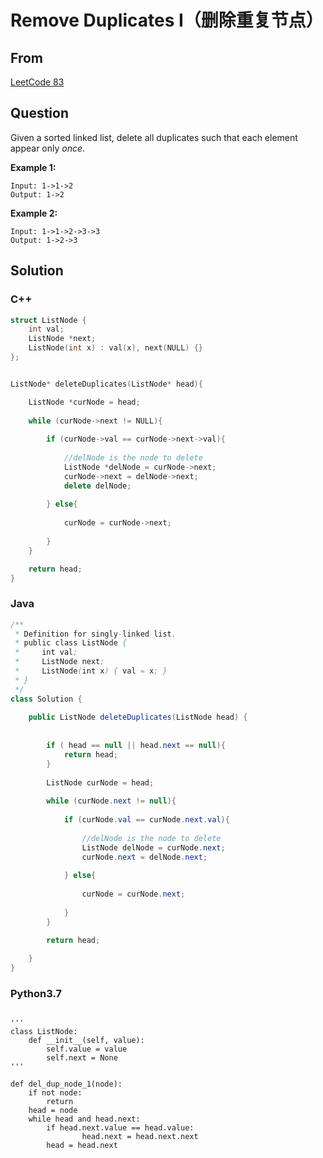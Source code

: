 # Remove Duplicates I（删除重复节点）   



## From 

 [LeetCode 83](https://leetcode.com/problems/remove-duplicates-from-sorted-list/description/)



## Question

Given a sorted linked list, delete all duplicates such that each element appear only *once*.

**Example 1:**

```
Input: 1->1->2
Output: 1->2
```

**Example 2:**

```
Input: 1->1->2->3->3
Output: 1->2->3
```



## Solution  

### C++

```c++
struct ListNode {
    int val;
    ListNode *next;
    ListNode(int x) : val(x), next(NULL) {}
};


ListNode* deleteDuplicates(ListNode* head){

    ListNode *curNode = head;
    
    while (curNode->next != NULL){
        
        if (curNode->val == curNode->next->val){
            
			//delNode is the node to delete
            ListNode *delNode = curNode->next;
            curNode->next = delNode->next;
            delete delNode;
            
        } else{
            
            curNode = curNode->next;
            
        }
    }

    return head;
}
```

### Java

```java
/**
 * Definition for singly-linked list.
 * public class ListNode {
 *     int val;
 *     ListNode next;
 *     ListNode(int x) { val = x; }
 * }
 */
class Solution {
    
    public ListNode deleteDuplicates(ListNode head) {
        
        
        if ( head == null || head.next == null){
            return head;
        }
        
        ListNode curNode = head;
    
        while (curNode.next != null){
        
            if (curNode.val == curNode.next.val){
            
			    //delNode is the node to delete
                ListNode delNode = curNode.next;
                curNode.next = delNode.next;
            
            } else{
            
                curNode = curNode.next;
            
            }
        }

        return head;
        
    }
}
```

### Python3.7

```

'''
class ListNode:
    def __init__(self, value):
        self.value = value
        self.next = None
'''

def del_dup_node_1(node):
    if not node:
        return
    head = node
    while head and head.next:
        if head.next.value == head.value:
                head.next = head.next.next
        head = head.next

```
